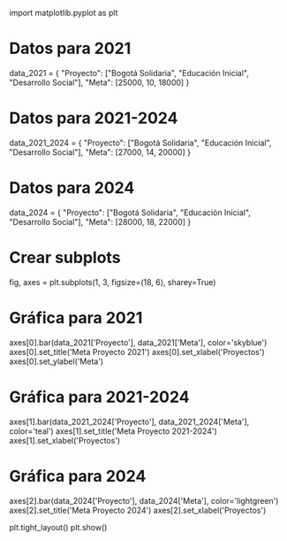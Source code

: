 import matplotlib.pyplot as plt

# Datos para 2021
data_2021 = {
    "Proyecto": ["Bogotá Solidaria", "Educación Inicial", "Desarrollo Social"],
    "Meta": [25000, 10, 18000]
}

# Datos para 2021-2024
data_2021_2024 = {
    "Proyecto": ["Bogotá Solidaria", "Educación Inicial", "Desarrollo Social"],
    "Meta": [27000, 14, 20000]
}

# Datos para 2024
data_2024 = {
    "Proyecto": ["Bogotá Solidaria", "Educación Inicial", "Desarrollo Social"],
    "Meta": [28000, 18, 22000]
}

# Crear subplots
fig, axes = plt.subplots(1, 3, figsize=(18, 6), sharey=True)

# Gráfica para 2021
axes[0].bar(data_2021['Proyecto'], data_2021['Meta'], color='skyblue')
axes[0].set_title('Meta Proyecto 2021')
axes[0].set_xlabel('Proyectos')
axes[0].set_ylabel('Meta')

# Gráfica para 2021-2024
axes[1].bar(data_2021_2024['Proyecto'], data_2021_2024['Meta'], color='teal')
axes[1].set_title('Meta Proyecto 2021-2024')
axes[1].set_xlabel('Proyectos')

# Gráfica para 2024
axes[2].bar(data_2024['Proyecto'], data_2024['Meta'], color='lightgreen')
axes[2].set_title('Meta Proyecto 2024')
axes[2].set_xlabel('Proyectos')

plt.tight_layout()
plt.show()
